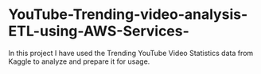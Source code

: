 # YouTube-Trending-video-analysis-ETL-using-AWS-Services-
In this project I have used the Trending YouTube Video Statistics data from Kaggle to analyze and prepare it for usage.
